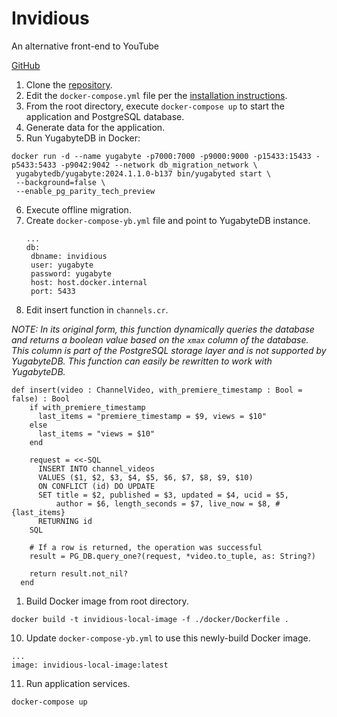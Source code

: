 # Invidious

An alternative front-end to YouTube

[GitHub](https://github.com/iv-org/invidious)

1. Clone the [repository]().
2. Edit the `docker-compose.yml` file per the [installation instructions](https://docs.invidious.io/installation/#docker).
3. From the root directory, execute `docker-compose up` to start the application and PostgreSQL database.
4. Generate data for the application.
5. Run YugabyteDB in Docker:

```
docker run -d --name yugabyte -p7000:7000 -p9000:9000 -p15433:15433 -p5433:5433 -p9042:9042 --network db_migration_network \
 yugabytedb/yugabyte:2024.1.1.0-b137 bin/yugabyted start \
 --background=false \
 --enable_pg_parity_tech_preview
```

6. Execute offline migration.
7. Create `docker-compose-yb.yml` file and point to YugabyteDB instance.
   ```
   ...
   db:
    dbname: invidious
    user: yugabyte
    password: yugabyte
    host: host.docker.internal
    port: 5433
   ```
8. Edit insert function in `channels.cr`.

_NOTE: In its original form, this function dynamically queries the database and returns a boolean value based on the `xmax` column of the database. This column is part of the PostgreSQL storage layer and is not supported by YugabyteDB. This function can easily be rewritten to work with YugabyteDB._

```
def insert(video : ChannelVideo, with_premiere_timestamp : Bool = false) : Bool
    if with_premiere_timestamp
      last_items = "premiere_timestamp = $9, views = $10"
    else
      last_items = "views = $10"
    end

    request = <<-SQL
      INSERT INTO channel_videos
      VALUES ($1, $2, $3, $4, $5, $6, $7, $8, $9, $10)
      ON CONFLICT (id) DO UPDATE
      SET title = $2, published = $3, updated = $4, ucid = $5,
          author = $6, length_seconds = $7, live_now = $8, #{last_items}
      RETURNING id
    SQL

    # If a row is returned, the operation was successful
    result = PG_DB.query_one?(request, *video.to_tuple, as: String?)

    return result.not_nil?
  end
```

1. Build Docker image from root directory.

```
docker build -t invidious-local-image -f ./docker/Dockerfile .
```

10. Update `docker-compose-yb.yml` to use this newly-build Docker image.

```
...
image: invidious-local-image:latest
```

11. Run application services.

```
docker-compose up
```
